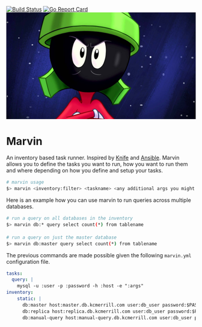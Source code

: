 [![Build Status](https://travis-ci.org/kcmerrill/marvin.svg?branch=master)](https://travis-ci.org/kcmerrill/marvin) [![Go Report Card](https://goreportcard.com/badge/github.com/kcmerrill/marvin)](https://goreportcard.com/report/github.com/kcmerrill/marvin)
![marvin](assets/marvin.jpg "marvin")

# Marvin

An inventory based task runner. Inspired by [Knife](https://docs.chef.io/knife.html) and [Ansible](https://www.ansible.com/). Marvin allows you to define the tasks you want to run, how you want to run them and where depending on how you define and setup your tasks.

```bash
# marvin usage
$> marvin <inventory:filter> <taskname> <any additional args you might want to use>
```

Here is an example how you can use marvin to run queries across multiple databases.

```bash
# run a query on all databases in the inventory
$> marvin db:* query select count(*) from tablename

# run a query on just the master database
$> marvin db:master query select count(*) from tablename
```

The previous commands are made possible given the following `marvin.yml` configuration file.

```yaml
tasks:
  query: |
    mysql -u :user -p :password -h :host -e ":args"
inventory:
    static: |
      db:master host:master.db.kcmerrill.com user:db_user password:$PASSWORD
      db:replica host:replica.db.kcmerrill.com user:db_user password:$PASSWORD
      db:manual-query host:manual-query.db.kcmerrill.com user:db_user password:$PASSWORD
```
